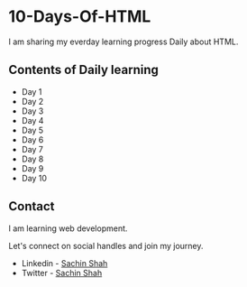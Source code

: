 # 10-Days-Of-HTML

I am sharing my everday learning progress Daily about HTML.

## Contents of Daily learning

- Day 1
- Day 2
- Day 3
- Day 4
- Day 5
- Day 6
- Day 7
- Day 8
- Day 9
- Day 10

## Contact

I am learning web development. 

Let's connect on social handles and join my journey.

- Linkedin - [Sachin Shah](https://linkedin.com/in/imsachinshah)
- Twitter - [Sachin Shah](https://twitter.com/imsachinshah0)

